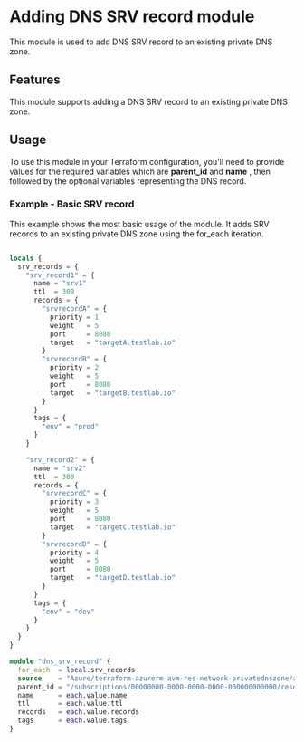# Adding DNS SRV record module

This module is used to add DNS SRV record to an existing private DNS zone.

## Features

This module supports adding a DNS SRV record to an existing private DNS zone.

## Usage

To use this module in your Terraform configuration, you'll need to provide values for the required variables which are **parent_id** and **name** , then followed by the optional variables representing the DNS record.

### Example - Basic SRV record

This example shows the most basic usage of the module. It adds SRV records to an existing private DNS zone using the for_each iteration.

```terraform

locals {
  srv_records = {
    "srv_record1" = {
      name = "srv1"
      ttl  = 300
      records = {
        "srvrecordA" = {
          priority = 1
          weight   = 5
          port     = 8080
          target   = "targetA.testlab.io"
        }
        "srvrecordB" = {
          priority = 2
          weight   = 5
          port     = 8080
          target   = "targetB.testlab.io"
        }
      }
      tags = {
        "env" = "prod"
      }
    }

    "srv_record2" = {
      name = "srv2"
      ttl  = 300
      records = {
        "srvrecordC" = {
          priority = 3
          weight   = 5
          port     = 8080
          target   = "targetC.testlab.io"
        }
        "srvrecordD" = {
          priority = 4
          weight   = 5
          port     = 8080
          target   = "targetD.testlab.io"
        }
      }
      tags = {
        "env" = "dev"
      }
    }
  }
}

module "dns_srv_record" {
  for_each  = local.srv_records
  source    = "Azure/terraform-azurerm-avm-res-network-privatednszone/azurerm//modules/private_dns_srv_record"
  parent_id = "/subscriptions/00000000-0000-0000-0000-000000000000/resourceGroups/myResourceGroup/providers/Microsoft.Network/privateDnsZones/mydomain.com"
  name      = each.value.name
  ttl       = each.value.ttl
  records   = each.value.records
  tags      = each.value.tags
}

```
